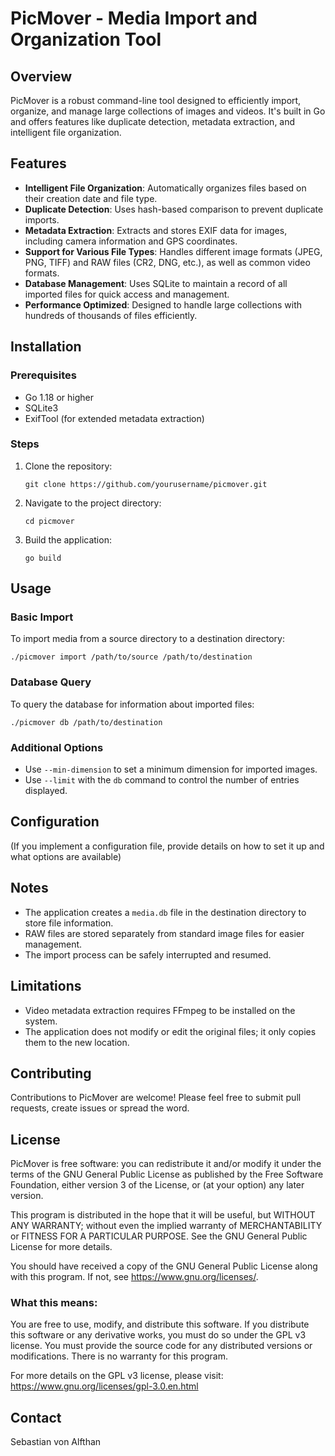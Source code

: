 # PicMover - Media Import and Organization Tool

## Overview

PicMover is a robust command-line tool designed to efficiently import, organize, and manage large collections of images and videos. It's built in Go and offers features like duplicate detection, metadata extraction, and intelligent file organization.

## Features

- **Intelligent File Organization**: Automatically organizes files based on their creation date and file type.
- **Duplicate Detection**: Uses hash-based comparison to prevent duplicate imports.
- **Metadata Extraction**: Extracts and stores EXIF data for images, including camera information and GPS coordinates.
- **Support for Various File Types**: Handles different image formats (JPEG, PNG, TIFF) and RAW files (CR2, DNG, etc.), as well as common video formats.
- **Database Management**: Uses SQLite to maintain a record of all imported files for quick access and management.
- **Performance Optimized**: Designed to handle large collections with hundreds of thousands of files efficiently.

## Installation

### Prerequisites

- Go 1.18 or higher
- SQLite3
- ExifTool (for extended metadata extraction)

### Steps

1. Clone the repository:
   ```
   git clone https://github.com/yourusername/picmover.git
   ```

2. Navigate to the project directory:
   ```
   cd picmover
   ```

3. Build the application:
   ```
   go build
   ```

## Usage

### Basic Import

To import media from a source directory to a destination directory:

```
./picmover import /path/to/source /path/to/destination
```

### Database Query

To query the database for information about imported files:

```
./picmover db /path/to/destination
```

### Additional Options

- Use `--min-dimension` to set a minimum dimension for imported images.
- Use `--limit` with the `db` command to control the number of entries displayed.

## Configuration

(If you implement a configuration file, provide details on how to set it up and what options are available)

## Notes

- The application creates a `media.db` file in the destination directory to store file information.
- RAW files are stored separately from standard image files for easier management.
- The import process can be safely interrupted and resumed.

## Limitations

- Video metadata extraction requires FFmpeg to be installed on the system.
- The application does not modify or edit the original files; it only copies them to the new location.

## Contributing

Contributions to PicMover are welcome! Please feel free to submit pull requests, create issues or spread the word.

## License

PicMover is free software: you can redistribute it and/or modify it under the terms of the GNU General Public License as published by the Free Software Foundation, either version 3 of the License, or (at your option) any later version.

This program is distributed in the hope that it will be useful, but WITHOUT ANY WARRANTY; without even the implied warranty of MERCHANTABILITY or FITNESS FOR A PARTICULAR PURPOSE. See the GNU General Public License for more details.

You should have received a copy of the GNU General Public License along with this program. If not, see https://www.gnu.org/licenses/.

### What this means:

You are free to use, modify, and distribute this software.
If you distribute this software or any derivative works, you must do so under the GPL v3 license.
You must provide the source code for any distributed versions or modifications.
There is no warranty for this program.

For more details on the GPL v3 license, please visit: https://www.gnu.org/licenses/gpl-3.0.en.html

## Contact

Sebastian von Alfthan
